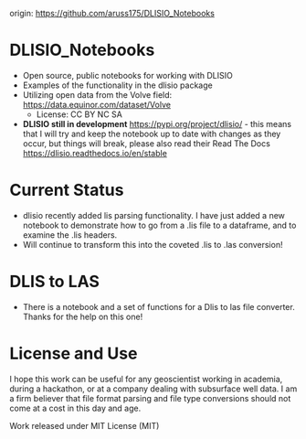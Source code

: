 origin: https://github.com/aruss175/DLISIO_Notebooks

# DLISIO_Notebooks 
- Open source, public notebooks for working with DLISIO 
- Examples of the functionality in the dlisio package
- Utilizing open data from the Volve field: https://data.equinor.com/dataset/Volve 
  - License: CC BY NC SA
- **DLISIO still in development** https://pypi.org/project/dlisio/ - this means that I will try and keep the notebook up to date with changes as they occur, but things will break, please also read their Read The Docs https://dlisio.readthedocs.io/en/stable

# Current Status
- dlisio recently added lis parsing functionality.  I have just added a new notebook to demonstrate how to go from a .lis file to a dataframe, and to examine the .lis headers.
- Will continue to transform this into the coveted .lis to .las conversion!

# DLIS to LAS
- There is a notebook and a set of functions for a Dlis to las file converter.  Thanks for the help on this one!

# License and Use
I hope this work can be useful for any geoscientist working in academia, during a hackathon, or at a company dealing with subsurface well data.  I am a firm believer that file format parsing and file type conversions should not come at a cost in this day and age.

Work released under MIT License (MIT)
